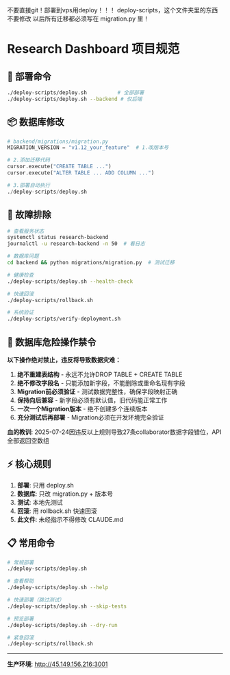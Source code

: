 不要直接git！部署到vps用deploy！！！
deploy-scripts，这个文件夹里的东西不要修改
以后所有迁移都必须写在 migration.py 里！

# Research Dashboard 项目规范

## 🚀 部署命令
```bash
./deploy-scripts/deploy.sh          # 全部部署
./deploy-scripts/deploy.sh --backend # 仅后端
```

## 📦 数据库修改
```python
# backend/migrations/migration.py
MIGRATION_VERSION = "v1.12_your_feature"  # 1.改版本号

# 2.添加迁移代码
cursor.execute("CREATE TABLE ...")
cursor.execute("ALTER TABLE ... ADD COLUMN ...")

# 3.部署自动执行
./deploy-scripts/deploy.sh
```

## 🔧 故障排除
```bash
# 查看服务状态
systemctl status research-backend
journalctl -u research-backend -n 50  # 看日志

# 数据库问题
cd backend && python migrations/migration.py  # 测试迁移

# 健康检查
./deploy-scripts/deploy.sh --health-check

# 快速回滚
./deploy-scripts/rollback.sh

# 系统验证
./deploy-scripts/verify-deployment.sh
```

## 🚨 数据库危险操作禁令
**以下操作绝对禁止，违反将导致数据灾难：**

1. **绝不重建表结构** - 永远不允许DROP TABLE + CREATE TABLE
2. **绝不修改字段名** - 只能添加新字段，不能删除或重命名现有字段  
3. **Migration前必须验证** - 测试数据完整性，确保字段映射正确
4. **保持向后兼容** - 新字段必须有默认值，旧代码能正常工作
5. **一次一个Migration版本** - 绝不创建多个连续版本
6. **充分测试后再部署** - Migration必须在开发环境完全验证

**血的教训**: 2025-07-24因违反以上规则导致27条collaborator数据字段错位，API全部返回空数组

## ⚡ 核心规则
1. **部署**: 只用 deploy.sh
2. **数据库**: 只改 migration.py + 版本号
3. **测试**: 本地先测试
4. **回滚**: 用 rollback.sh 快速回滚
5. **此文件**: 未经指示不得修改 CLAUDE.md

## 📋 常用命令
```bash
# 常规部署
./deploy-scripts/deploy.sh

# 查看帮助
./deploy-scripts/deploy.sh --help

# 快速部署（跳过测试）
./deploy-scripts/deploy.sh --skip-tests

# 预览部署
./deploy-scripts/deploy.sh --dry-run

# 紧急回滚
./deploy-scripts/rollback.sh
```

---
**生产环境**: http://45.149.156.216:3001